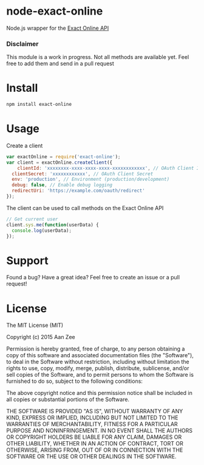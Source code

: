 # node-exact-online
Node.js wrapper for the [Exact Online API](https://developers.exactonline.com)

### Disclaimer

This module is a work in progress. Not all methods are available yet. Feel free to add them and send in a pull request

# Install

```bash
npm install exact-online
```
# Usage 

Create a client
```javascript
var exactOnline = require('exact-online');
var client = exactOnline.createClient({
	clientId: 'xxxxxxxx-xxxx-xxxx-xxxx-xxxxxxxxxxxx', // OAuth Client ID
  clientSecret: 'xxxxxxxxxxxx', // OAuth Client Secret
  env: 'production', // Environment (production/development)
  debug: false, // Enable debug logging
  redirectUri: 'https://example.com/oauth/redirect'
});
```
The client can be used to call methods on the Exact Online API
```javascript
// Get current user
client.sys.me(function(userData) {
  console.log(userData); 
});
```

# Support
Found a bug? Have a great idea? Feel free to create an issue or a pull request!

# License

The MIT License (MIT)

Copyright (c) 2015 Aan Zee

Permission is hereby granted, free of charge, to any person obtaining a copy
of this software and associated documentation files (the "Software"), to deal
in the Software without restriction, including without limitation the rights
to use, copy, modify, merge, publish, distribute, sublicense, and/or sell
copies of the Software, and to permit persons to whom the Software is
furnished to do so, subject to the following conditions:

The above copyright notice and this permission notice shall be included in all
copies or substantial portions of the Software.

THE SOFTWARE IS PROVIDED "AS IS", WITHOUT WARRANTY OF ANY KIND, EXPRESS OR
IMPLIED, INCLUDING BUT NOT LIMITED TO THE WARRANTIES OF MERCHANTABILITY,
FITNESS FOR A PARTICULAR PURPOSE AND NONINFRINGEMENT. IN NO EVENT SHALL THE
AUTHORS OR COPYRIGHT HOLDERS BE LIABLE FOR ANY CLAIM, DAMAGES OR OTHER
LIABILITY, WHETHER IN AN ACTION OF CONTRACT, TORT OR OTHERWISE, ARISING FROM,
OUT OF OR IN CONNECTION WITH THE SOFTWARE OR THE USE OR OTHER DEALINGS IN THE
SOFTWARE.

